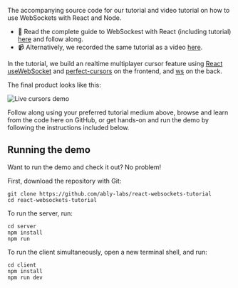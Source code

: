 The accompanying source code for our tutorial and video tutorial on how to use WebSockets with React and Node.

- 📝 Read the complete guide to WebSockest with React (including tutorial) [here](https://ably.com/blog/websockets-react-tutorial#how-to-use-web-sockets-with-react-and-node) and follow along.
- 📹 Alternatively, we recorded the same tutorial as a video [here](https://youtu.be/4Uwq0xB30JE).

In the tutorial, we build an realtime multiplayer cursor feature using [React useWebSocket](https://github.com/robtaussig/react-use-websocket) and [perfect-cursors](https://github.com/steveruizok/perfect-cursors) on the frontend, and [ws](https://github.com/websockets/ws) on the back.

The final product looks like this:

![Live cursors demo](./media/demo.gif)

Follow along using your preferred tutorial medium above, browse and learn from the code here on GitHub, or get hands-on and run the demo by following the instructions included below.

## Running the demo
Want to run the demo and check it out? No problem!

First, download the repository with Git:

```
git clone https://github.com/ably-labs/react-websockets-tutorial
cd react-websockets-tutorial
```

To run the server, run:

```
cd server
npm install
npm run
```

To run the client simultaneously, open a new terminal shell, and run:

```
cd client
npm install
npm run dev
```
